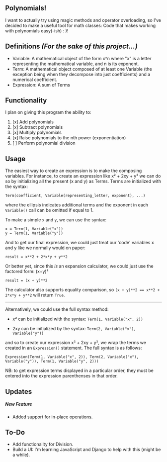 Polynomials!
---
I want to actually try using magic methods and operator overloading, so I've decided to make a useful tool for math classes: Code that makes working with polynomials easy(-ish) : )!

Definitions _(For the sake of this project...)_
---
- Variable: A mathematical object of the form x^n where "x" is a letter representing the mathematical variable, and n is its exponent.
- Term: A mathematical object composed of at least one Variable (the exception being when they decompose into just coefficients) and a numerical coefficient.
- Expression: A sum of Terms

Functionality
---
I plan on giving this program the ability to:

1. [x] Add polynomials
2. [x] Subtract polynomials
3. [x] Multiply polynomials
4. [x] Raise polynomials to the nth power (exponentiation)
5. [ ] Perform polynomial division

Usage
---
The easiest way to create an expression is to make the composing variables. For instance, to create an expression like x² + 2xy + y² we can do so by initializing all the present (x and y) as Terms. Terms are initialized with the syntax:

`Term(coefficient, Variable(representing_letter, exponent), ...)`

where the ellipsis indicates additional terms and the exponent in each `Variable()` call can be omitted if equal to 1.

To make a simple `x` and `y`, we can use the syntax:

```
x = Term(1, Variable("x"))
y = Term(1, Variable("y"))
```

And to get our final expression, we could just treat our 'code' variables x and y like we normally would on paper:

`result = x**2 + 2*x*y + y**2`

Or better yet, since this _is_ an expansion calculator, we could just use the factored form: (x+y)²

`result = (x + y)**2`

The calculator also supports equality comparison, so `(x + y)**2 == x**2 + 2*x*y + y**2` will return `True`.

---

Alternatively, we could use the full syntax method:

- x² can be initialized with the syntax: `Term(1, Variable("x", 2))`

- 2xy can be initialized by the syntax: `Term(2, Variable("x"), Variable("y"))`


and so to create our expression x² + 2xy + y², we wrap the terms we created in an `Expression()` statement. The full syntax is as follows:

`Expression(Term(1, Variable("x", 2)), Term(2, Variable("x"), Variable("y")), Term(1, Variable("y", 2)))`


NB: to get expression terms displayed in a particular order, they must be entered into the expression parenthenses in that order.

Updates
---
##### New Feature
- Added support for in-place operations.

To-Do
---
- Add functionality for Division.
- Build a UI: I'm learning JavaScript and Django to help with this (might be a while).
